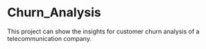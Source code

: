 # Churn_Analysis
This project can show the insights for customer churn analysis of a telecommunication company.

